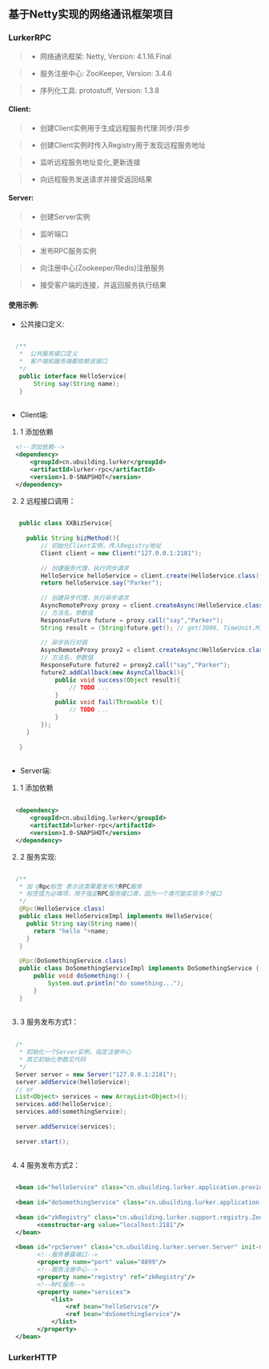 ## 基于Netty实现的网络通讯框架项目

### LurkerRPC

> * 网络通讯框架: Netty, Version: 4.1.16.Final

> * 服务注册中心: ZooKeeper, Version: 3.4.6

> * 序列化工具: protostuff, Version: 1.3.8

#### Client:

> * 创建Client实例用于生成远程服务代理:同步/异步

> * 创建Client实例时传入Registry用于发现远程服务地址

> * 监听远程服务地址变化,更新连接

> * 向远程服务发送请求并接受返回结果

#### Server:

> * 创建Server实例

> * 监听端口

> * 发布RPC服务实例

> * 向注册中心(Zookeeper/Redis)注册服务

> * 接受客户端的连接，并返回服务执行结果

#### 使用示例:

* 公共接口定义:

```java

  /**
   *  公共服务接口定义
   *  客户端和服务端都依赖该接口
   */
   public interface HelloService{
       String say(String name);
   }
     
```

* Client端:

1. 1 添加依赖

```xml
  <!--添加依赖-->
  <dependency>
      <groupId>cn.ubuilding.lurker</groupId>
      <artifactId>lurker-rpc</artifactId>
      <version>1.0-SNAPSHOT</version>
  </dependency>

```
2. 2 远程接口调用：

```java
    
   public class XXBizService{
   
     public String bizMethod(){
         // 初始化Client实例，传入Registry地址
         Client client = new Client("127.0.0.1:2181");
         
         // 创建服务代理，执行同步请求
         HelloService helloService = client.create(HelloService.class);
         return helloService.say("Parker");
         
         // 创建异步代理，执行异步请求
         AsyncRemoteProxy proxy = client.createAsync(HelloService.class);
         // 方法名，参数值
         ResponseFuture future = proxy.call("say","Parker");
         String result = (String)future.get(); // get(3000, TimeUnit.MILLISECONDS);
         
         // 异步执行对调
         AsyncRemoteProxy proxy2 = client.createAsync(HelloService.class);
         // 方法名，参数值
         ResponseFuture future2 = proxy2.call("say","Parker");
         future2.addCallback(new AsyncCallback(){
             public void success(Object result){
                 // TODO ...
             }
             public void fail(Throwable t){
                 // TODO ...
             }
         });
     }
     
   }
  
```
* Server端:

1. 1 添加依赖

```xml
  
  <dependency>
      <groupId>cn.ubuilding.lurker</groupId>
      <artifactId>lurker-rpc</artifactId>
      <version>1.0-SNAPSHOT</version>
  </dependency>

```

2. 2 服务实现:

```java

  /**
   * 加 @Rpc标签 表示该类需要发布为RPC服务
   * 标签值为必填项，用于指定RPC服务接口类，因为一个类可能实现多个接口
   */
   @Rpc(HelloService.class)
   public class HelloServiceImpl implements HelloService{
     public String say(String name){
       return "hello "+name;
     }
   }
   
   @Rpc(DoSomethingService.class)
   public class DoSomethingServiceImpl implements DoSomethingService {
       public void doSomething() {
           System.out.println("do something...");
       }
   }
   
```

3. 3 服务发布方式1：

```java
  
  /*
   * 初始化一个Server实例，指定注册中心
   * 其它初始化参数见代码
   */ 
  Server server = new Server("127.0.0.1:2181");
  server.addService(helloService);
  // or
  List<Object> services = new ArrayList<Object>();
  services.add(helloService);
  services.add(somethingService);
  
  server.addService(services);
  
  server.start();
  

```

4. 4 服务发布方式2：

```xml

  <bean id="helloService" class="cn.ubuilding.lurker.application.provider.impl.HelloServiceImpl"/>
  
  <bean id="doSomethingService" class="cn.ubuilding.lurker.application.provider.impl.DoSomethingServiceImpl"/>
  
  <bean id="zkRegistry" class="cn.ubuilding.lurker.support.registry.ZookeeperRegistry">
        <constructor-arg value="localhost:2181"/>
  </bean>
  
  <bean id="rpcServer" class="cn.ubuilding.lurker.server.Server" init-method="start">
        <!--服务暴露端口-->
        <property name="port" value="8899"/>
        <!--服务注册中心-->
        <property name="registry" ref="zkRegistry"/>
        <!--RPC服务-->
        <property name="services">
            <list>
                <ref bean="helloService"/>
                <ref bean="doSomethingService"/>
            </list>
        </property>
  </bean>

```

### LurkerHTTP



